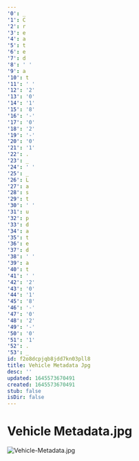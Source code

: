 ```yaml
---
'0': _
'1': C
'2': r
'3': e
'4': a
'5': t
'6': e
'7': d
'8': ' '
'9': a
'10': t
'11': ' '
'12': '2'
'13': '0'
'14': '1'
'15': '8'
'16': '-'
'17': '0'
'18': '2'
'19': '-'
'20': '0'
'21': '1'
'22': .
'23': _
'24': ' '
'25': _
'26': L
'27': a
'28': s
'29': t
'30': ' '
'31': u
'32': p
'33': d
'34': a
'35': t
'36': e
'37': d
'38': ' '
'39': a
'40': t
'41': ' '
'42': '2'
'43': '0'
'44': '1'
'45': '8'
'46': '-'
'47': '0'
'48': '2'
'49': '-'
'50': '0'
'51': '1'
'52': .
'53': _
id: f2o8dcpjqb8jdd7kn03pll8
title: Vehicle Metadata Jpg
desc: ''
updated: 1645573670491
created: 1645573670491
stub: false
isDir: false
---
```


# Vehicle Metadata.jpg


![Vehicle-Metadata.jpg](/assets/vehicle-metadata-kem71bsfc0fn.jpg)

